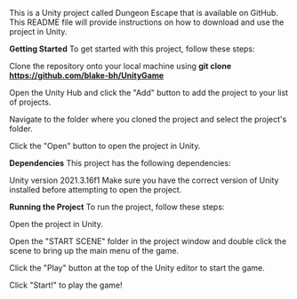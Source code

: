 
This is a Unity project called Dungeon Escape that is available on GitHub. This README file will provide instructions on how to download and use the project in Unity.

**Getting Started**
To get started with this project, follow these steps:

Clone the repository onto your local machine using **git clone https://github.com/blake-bh/UnityGame**

Open the Unity Hub and click the "Add" button to add the project to your list of projects.

Navigate to the folder where you cloned the project and select the project's folder.

Click the "Open" button to open the project in Unity.

**Dependencies**
This project has the following dependencies:

Unity version 2021.3.16f1
Make sure you have the correct version of Unity installed before attempting to open the project.

**Running the Project**
To run the project, follow these steps:

Open the project in Unity.

Open the "START SCENE" folder in the project window and double click the scene to bring up the main menu of the game.

Click the "Play" button at the top of the Unity editor to start the game.

Click "Start!" to play the game!

